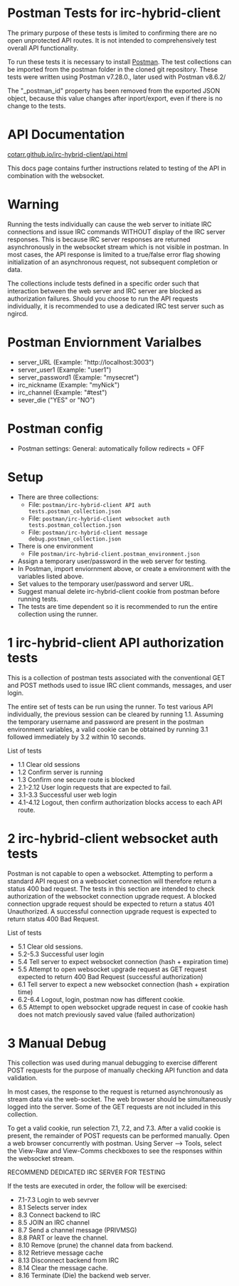 # Postman Tests for irc-hybrid-client

The primary purpose of these tests is limited to confirming there are no open unprotected API routes.
It is not intended to comprehensively test overall API functionality.

To run these tests it is necessary to install [Postman](https://www.postman.com/downloads/).
The test collections can be imported from the postman folder in the cloned git repository.
These tests were written using Postman v7.28.0., later used with Postman v8.6.2/

The "_postman_id" property has been removed from the exported JSON object, because this value
changes after inport/export, even if there is no change to the tests.

# API Documentation

[cotarr.github.io/irc-hybrid-client/api.html](https://cotarr.github.io/irc-hybrid-client/api.html)

This docs page contains further instructions related to testing of the API
in combination with the websocket.

# Warning

Running the tests individually can cause the web server to initiate IRC connections and issue
IRC commands WITHOUT display of the IRC server responses.
This is because IRC server responses are returned asynchronously in the websocket stream
which is not visible in postman.
In most cases, the API response is limited to a true/false error flag showing initialization
of an asynchronous request, not subsequent completion or data.

The collections include tests defined in a specific order such that interaction between the
web server and IRC server are blocked as authorization failures. Should you choose to run
the API requests individually, it is recommended to use a dedicated IRC test server such as ngircd.

# Postman Enviornment Varialbes

- server_URL       (Example: "http://localhost:3003")
- server_user1     (Example: "user1")
- server_password1 (Example: "mysecret")
- irc_nickname     (Example: "myNick")
- irc_channel      (Example: "#test")
- sever_die ("YES" or "NO")

# Postman config
* Postman settings: General: automatically follow redirects = OFF

# Setup
* There are three collections:
  * File: `postman/irc-hybrid-client API auth tests.postman_collection.json`
  * File: `postman/irc-hybrid-client websocket auth tests.postman_collection.json`
  * File: `postman/irc-hybrid-client message debug.postman_collection.json`
* There is one environment
  * File `postman/irc-hybrid-client.postman_environment.json`
* Assign a temporary user/password in the web server for testing.
* In Postman, import enviornment above, or create a environment with the variables listed above.
* Set values to the temporary user/password and server URL.
* Suggest manual delete irc-hybrid-client cookie from postman before running tests.
* The tests are time dependent so it is recommended to run the entire collection using the runner.

# 1 irc-hybrid-client API authorization tests

This is a collection of postman tests associated with the
conventional GET and POST methods used to issue IRC client
commands, messages, and user login.

The entire set of tests can be run using the runner. To test various API individually,
the previous session can be cleared by running 1.1.
Assuming the temporary username and password are present in the postman environment variables,
a valid cookie can be obtained by running 3.1 followed immediately by 3.2 within 10 seconds.

List of tests

* 1.1 Clear old sessions
* 1.2 Confirm server is running
* 1.3 Confirm one secure route is blocked
* 2.1-2.12 User login requests that are expected to fail.
* 3.1-3.3 Successful user web login
* 4.1-4.12 Logout, then confirm authorization blocks access to each API route.

# 2 irc-hybrid-client websocket auth tests

Postman is not capable to open a websocket. Attempting to perform a standard API request
on a websocket connection will therefore return a status 400 bad request.
The tests in this section are intended to check authorization of the
websocket connection upgrade request. A blocked connection upgrade request should be
expected to return a status 401 Unauthorized. A successful connection upgrade request
is expected to return status 400 Bad Request.

List of tests

* 5.1 Clear old sessions.
* 5.2-5.3 Successful user login
* 5.4 Tell server to expect websocket connection (hash + expiration time)
* 5.5 Attempt to open websocket upgrade request as GET request expected to return 400 Bad Request (successful authorization)
* 6.1 Tell server to expect a new websocket connection (hash + expiration time)
* 6.2-6.4 Logout, login, postman now has different cookie.
* 6.5 Attempt to open websocket upgrade request in case of cookie hash does not match previously saved value (failed authorization)

# 3 Manual Debug
This collection was used during manual debugging to exercise different POST requests for the purpose of manually checking API function and data validation.

In most cases, the response to the request is returned asynchronously as stream data via the web-socket. The web browser should be simultaneously logged into the server. Some of the GET requests are not included in this collection.

To get a valid cookie, run selection 7.1, 7.2, and 7.3. After a valid cookie is present, the remainder of POST requests can be performed manually. Open a web browser concurrently with postman. Using Server --> Tools, select the View-Raw and View-Comms checkboxes to see the responses within the websocket stream.

RECOMMEND DEDICATED IRC SERVER FOR TESTING

If the tests are executed in order, the follow will be exercised:

* 7.1-7.3 Login to web sevrver
* 8.1 Selects server index
* 8.3 Connect backend to IRC
* 8.5 JOIN an IRC channel
* 8.7 Send a channel message (PRIVMSG)
* 8.8 PART or leave the channel.
* 8.10 Remove (prune) the channel data from backend.
* 8.12 Retrieve message cache
* 8.13 Disconnect backend from IRC
* 8.14 Clear the message cache.
* 8.16 Terminate (Die) the backend web server.

